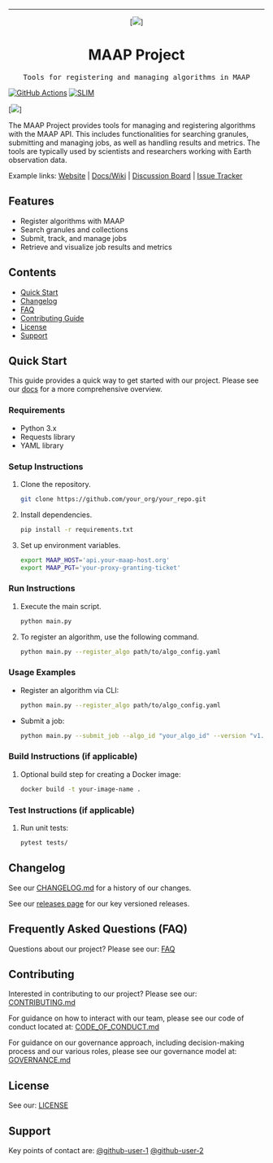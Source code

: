 <!-- Header block for project -->
<hr>

<div align="center">

[![](https://uri-to-your-logo-image)]
<!-- ☝️ Replace with your logo (if applicable) via ![](https://uri-to-your-logo-image) ☝️ -->
<!-- ☝️ If you see logo rendering errors, make sure you're not using indentation, or try an HTML IMG tag -->

<h1 align="center">MAAP Project</h1>
<!-- ☝️ Replace with your repo name ☝️ -->

</div>

<pre align="center">Tools for registering and managing algorithms in MAAP</pre>
<!-- ☝️ Replace with a single sentence describing the purpose of your repo / proj ☝️ -->

<!-- Header block for project -->

[![GitHub Actions](https://img.shields.io/github/actions/workflow/status/your_org/your_repo/your_action.yml?branch=main)](https://github.com/your_org/your_repo/actions) [![SLIM](https://img.shields.io/badge/Best%20Practices%20from-SLIM-blue)](https://nasa-ammos.github.io/slim/)
<!-- ☝️ Add badges via: https://shields.io e.g. ![](https://img.shields.io/github/your_chosen_action/your_org/your_repo) ☝️ -->

<!-- Example screenshot placeholder -->
[![](https://uri-to-your-screenshot)]
<!-- ☝️ Screenshot of your software (if applicable) via ![](https://uri-to-your-screenshot) ☝️ -->

The MAAP Project provides tools for managing and registering algorithms with the MAAP API. This includes functionalities for searching granules, submitting and managing jobs, as well as handling results and metrics. The tools are typically used by scientists and researchers working with Earth observation data.

Example links:
[Website](https://your-project-website.com) | [Docs/Wiki](https://your-project-docs.com) | [Discussion Board](https://your-project-discussion-board.com) | [Issue Tracker](https://your-project-issue-tracker.com)

## Features

* Register algorithms with MAAP
* Search granules and collections
* Submit, track, and manage jobs
* Retrieve and visualize job results and metrics
  
<!-- ☝️ Replace with a bullet-point list of your features ☝️ -->

## Contents

* [Quick Start](#quick-start)
* [Changelog](#changelog)
* [FAQ](#frequently-asked-questions-faq)
* [Contributing Guide](#contributing)
* [License](#license)
* [Support](#support)

## Quick Start

This guide provides a quick way to get started with our project. Please see our [docs](https://your-project-docs.com) for a more comprehensive overview.

### Requirements

* Python 3.x
* Requests library
* YAML library
  
<!-- ☝️ Replace with a numbered list of your requirements, including hardware if applicable ☝️ -->

### Setup Instructions

1. Clone the repository.
   ```sh
   git clone https://github.com/your_org/your_repo.git
   ```
2. Install dependencies.
   ```sh
   pip install -r requirements.txt
   ```
3. Set up environment variables.
   ```sh
   export MAAP_HOST='api.your-maap-host.org'
   export MAAP_PGT='your-proxy-granting-ticket'
   ```
   
<!-- ☝️ Replace with a numbered list of how to set up your software prior to running ☝️ -->

### Run Instructions

1. Execute the main script.
   ```sh
   python main.py
   ```
2. To register an algorithm, use the following command.
   ```sh
   python main.py --register_algo path/to/algo_config.yaml
   ```

<!-- ☝️ Replace with a numbered list of your run instructions, including expected results ☝️ -->

### Usage Examples

* Register an algorithm via CLI:
  ```sh
  python main.py --register_algo path/to/algo_config.yaml
  ```
* Submit a job:
  ```sh
  python main.py --submit_job --algo_id "your_algo_id" --version "v1.0"
  ```

<!-- ☝️ Replace with a list of your usage examples, including screenshots if possible, and link to external documentation for details ☝️ -->

### Build Instructions (if applicable)

1. Optional build step for creating a Docker image:
   ```sh
   docker build -t your-image-name .
   ```

<!-- ☝️ Replace with a numbered list of your build instructions, including expected results / outputs with optional screenshots ☝️ -->

### Test Instructions (if applicable)

1. Run unit tests:
   ```sh
   pytest tests/
   ```

<!-- ☝️ Replace with a numbered list of your test instructions, including expected results / outputs with optional screenshots ☝️ -->

## Changelog

See our [CHANGELOG.md](CHANGELOG.md) for a history of our changes.

See our [releases page](https://github.com/your_org/your_repo/releases) for our key versioned releases.

<!-- ☝️ Replace with links to your changelog and releases page ☝️ -->

## Frequently Asked Questions (FAQ)

Questions about our project? Please see our: [FAQ](https://your-project-faq.com)

<!-- ☝️ Replace with a list of frequently asked questions from your project, or post a link to your FAQ on a discussion board ☝️ -->

## Contributing

Interested in contributing to our project? Please see our: [CONTRIBUTING.md](CONTRIBUTING.md)

<!-- ☝️ Replace with a text describing how people may contribute to your project, or link to your contribution guide directly ☝️ -->

For guidance on how to interact with our team, please see our code of conduct located at: [CODE_OF_CONDUCT.md](CODE_OF_CONDUCT.md)

<!-- ☝️ Replace with a text describing how people may contribute to your project, or link to your contribution guide directly ☝️ -->

For guidance on our governance approach, including decision-making process and our various roles, please see our governance model at: [GOVERNANCE.md](GOVERNANCE.md)

## License

See our: [LICENSE](LICENSE)
<!-- ☝️ Replace with the text of your copyright and license, or directly link to your license file ☝️ -->

## Support

Key points of contact are: [@github-user-1](https://github.com/github-user-1) [@github-user-2](https://github.com/github-user-2)
<!-- ☝️ Replace with the key individuals who should be contacted for questions ☝️ -->
